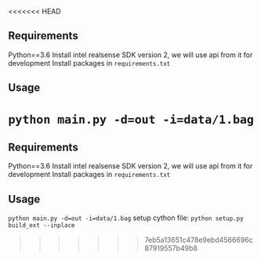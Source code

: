 <<<<<<< HEAD


## Requirements
Python==3.6
Install intel realsense SDK version 2, we will use api from it for development
Install packages in `requirements.txt`

## Usage
`python main.py -d=out -i=data/1.bag`
=======


## Requirements
Python==3.6
Install intel realsense SDK version 2, we will use api from it for development
Install packages in `requirements.txt`

## Usage
`python main.py -d=out -i=data/1.bag`
setup cython file: `python setup.py build_ext --inplace`
>>>>>>> 7eb5a13651c478e9ebd4566696c87919557b49b8
